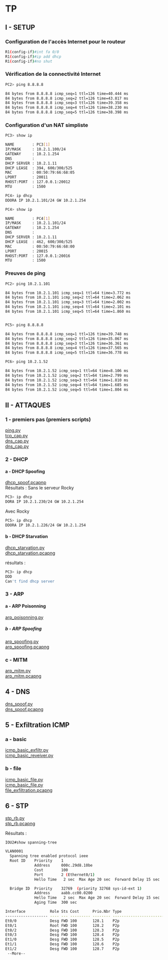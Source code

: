 # TP

## I - SETUP

### Configuration de l'accès Internet pour le routeur
```bash
R1(config-if)#int fa 0/0
R1(config-if)#ip add dhcp
R1(config-if)#no shut
```
### Vérification de la connectivité Internet
```bash
PC2> ping 8.8.8.8

84 bytes from 8.8.8.8 icmp_seq=1 ttl=126 time=40.444 ms
84 bytes from 8.8.8.8 icmp_seq=2 ttl=126 time=43.817 ms
84 bytes from 8.8.8.8 icmp_seq=3 ttl=126 time=39.358 ms
84 bytes from 8.8.8.8 icmp_seq=4 ttl=126 time=38.230 ms
84 bytes from 8.8.8.8 icmp_seq=5 ttl=126 time=38.398 ms
```
### Configuration d'un NAT simpliste
```bash
PC3> show ip

NAME        : PC3[1]
IP/MASK     : 10.2.1.100/24
GATEWAY     : 10.2.1.254
DNS         :
DHCP SERVER : 10.2.1.11
DHCP LEASE  : 394, 600/300/525
MAC         : 00:50:79:66:68:05
LPORT       : 20011
RHOST:PORT  : 127.0.0.1:20012
MTU         : 1500
```
```bash
PC4> ip dhcp
DDORA IP 10.2.1.101/24 GW 10.2.1.254

PC4> show ip

NAME        : PC4[1]
IP/MASK     : 10.2.1.101/24
GATEWAY     : 10.2.1.254
DNS         :
DHCP SERVER : 10.2.1.11
DHCP LEASE  : 462, 600/300/525
MAC         : 00:50:79:66:68:00
LPORT       : 20015
RHOST:PORT  : 127.0.0.1:20016
MTU         : 1500
```
### Preuves de ping
```bash
PC2> ping 10.2.1.101

84 bytes from 10.2.1.101 icmp_seq=1 ttl=64 time=3.772 ms
84 bytes from 10.2.1.101 icmp_seq=2 ttl=64 time=2.062 ms
84 bytes from 10.2.1.101 icmp_seq=3 ttl=64 time=2.002 ms
84 bytes from 10.2.1.101 icmp_seq=4 ttl=64 time=2.101 ms
84 bytes from 10.2.1.101 icmp_seq=5 ttl=64 time=1.860 ms


PC5> ping 8.8.8.8

84 bytes from 8.8.8.8 icmp_seq=1 ttl=126 time=39.748 ms
84 bytes from 8.8.8.8 icmp_seq=2 ttl=126 time=35.067 ms
84 bytes from 8.8.8.8 icmp_seq=3 ttl=126 time=36.361 ms
84 bytes from 8.8.8.8 icmp_seq=4 ttl=126 time=37.565 ms
84 bytes from 8.8.8.8 icmp_seq=5 ttl=126 time=36.778 ms

PC6> ping 10.2.1.52

84 bytes from 10.2.1.52 icmp_seq=1 ttl=64 time=8.106 ms
84 bytes from 10.2.1.52 icmp_seq=2 ttl=64 time=2.799 ms
84 bytes from 10.2.1.52 icmp_seq=3 ttl=64 time=1.810 ms
84 bytes from 10.2.1.52 icmp_seq=4 ttl=64 time=1.685 ms
84 bytes from 10.2.1.52 icmp_seq=5 ttl=64 time=1.804 ms
```

## II - ATTAQUES
### 1 - premiers pas (premiers scripts)
[ping.py](ping.py) <br>
[tcp_cap.py](tcp_cap.py) <br>
[dns_cap.py](dns_cap.py) <br>
[dns_cap.py](dns_cap.py) <br>

### 2 - DHCP
#### a - DHCP Spoofing
[dhcp_spoof.pcapnp](dhcp_spoof.pcapnp) <br>
Résultats :
Sans le serveur Rocky
```bash
PC3> ip dhcp
DORA IP 10.2.1.230/24 GW 10.2.1.254
```
Avec Rocky
```bash
PC5> ip dhcp
DDORA IP 10.2.1.226/24 GW 10.2.1.254
```

#### b - DHCP Starvation
[dhcp_starvation.py](dhcp_starvation.py) <br>
[dhcp_starvation.pcapng](dhcp_starvation.pcapng) <br>

résultats :
```bash
PC3> ip dhcp
DDD
Can't find dhcp server
```
### 3 - ARP
#### a - ARP Poisonning
[arp_poisonning.py](arp_poisonning.py) <br>
##### b - ARP Spoofing
[arp_spoofing.py](arp_spoofing.py) <br>
[arp_spoofing.pcapng](arp_spoofing.pcapng) <br>

### c - MITM
[arp_mitm.py](arp_mitm.py) <br>
[arp_mitm.pcapng](arp_mitm.pcapng) <br>

## 4 - DNS
[dns_spoof.py](dns_spoof.py) <br>
[dns_spoof.pcapng](dns_spoof.pcapng) <br>

## 5 - Exfiltration ICMP
### a - basic
[icmp_basic_exfiltr.py](icmp_basic_exfiltr.py) <br>
[icmp_basic_reveiver.py](icmp_basic_reveiver.py) <br>
### b - file
[icmp_basic_file.py](icmp_file_exfiltr.py) <br>
[icmp_basic_file.py](icmp_file_reveiver.py) <br>
[file_exfiltration.pcapng](file_exfiltration.pcapng) <br>

## 6 - STP
[stp_rb.py](stp_rb.py) <br>
[stp_rb.pcapng](stp_rb.pcapng) <br>

Résultats :
```bash
IOU2#show spanning-tree

VLAN0001
  Spanning tree enabled protocol ieee
  Root ID    Priority    1
             Address     000c.29d8.10be
             Cost        100
             Port        2 (Ethernet0/1)
             Hello Time   2 sec  Max Age 20 sec  Forward Delay 15 sec

  Bridge ID  Priority    32769  (priority 32768 sys-id-ext 1)
             Address     aabb.cc00.0200
             Hello Time   2 sec  Max Age 20 sec  Forward Delay 15 sec
             Aging Time  300 sec

Interface           Role Sts Cost      Prio.Nbr Type
------------------- ---- --- --------- -------- --------------------------------
Et0/0               Desg FWD 100       128.1    P2p
Et0/1               Root FWD 100       128.2    P2p
Et0/2               Desg FWD 100       128.3    P2p
Et0/3               Desg FWD 100       128.4    P2p
Et1/0               Desg FWD 100       128.5    P2p
Et1/1               Desg FWD 100       128.6    P2p
Et1/2               Desg FWD 100       128.7    P2p
 --More--
```
